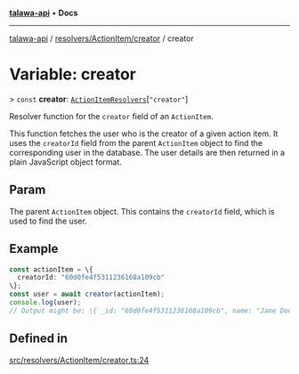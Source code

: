 [**talawa-api**](../../../../README.md) • **Docs**

***

[talawa-api](../../../../modules.md) / [resolvers/ActionItem/creator](../README.md) / creator

# Variable: creator

\> `const` **creator**: [`ActionItemResolvers`](../../../../types/generatedGraphQLTypes/type-aliases/ActionItemResolvers.md)\[`"creator"`\]

Resolver function for the `creator` field of an `ActionItem`.

This function fetches the user who is the creator of a given action item.
It uses the `creatorId` field from the parent `ActionItem` object to find the corresponding user in the database.
The user details are then returned in a plain JavaScript object format.

## Param

The parent `ActionItem` object. This contains the `creatorId` field, which is used to find the user.

## Example

```typescript
const actionItem = \{
  creatorId: "60d0fe4f5311236168a109cb"
\};
const user = await creator(actionItem);
console.log(user);
// Output might be: \{ _id: "60d0fe4f5311236168a109cb", name: "Jane Doe", email: "jane.doe@example.com" \}
```

## Defined in

[src/resolvers/ActionItem/creator.ts:24](https://github.com/PalisadoesFoundation/talawa-api/blob/67d017fd9312183a6b2bae1b160bc814f56ab5c2/src/resolvers/ActionItem/creator.ts#L24)
